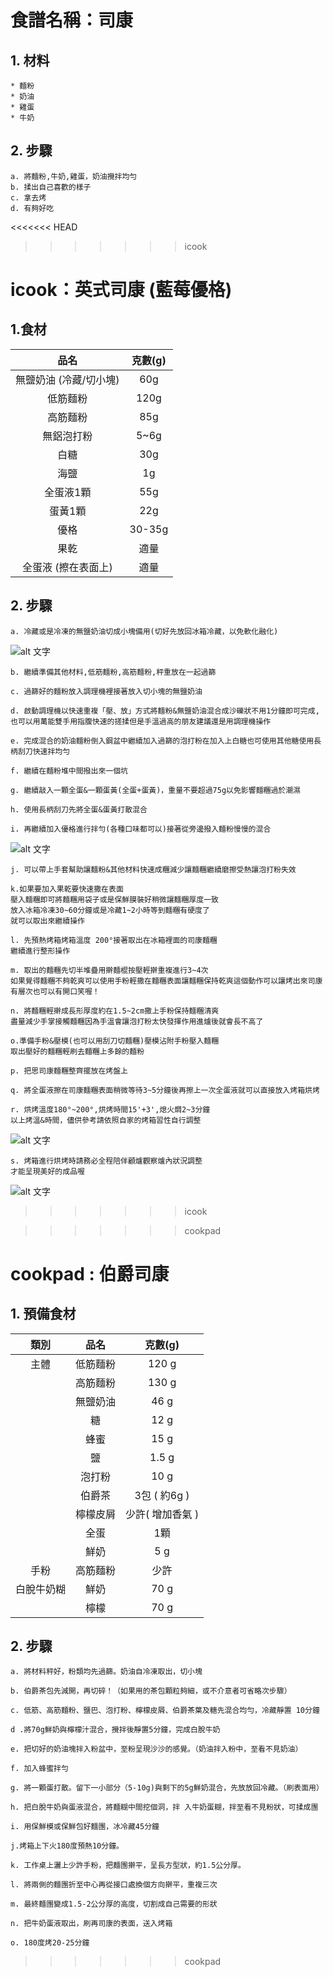 # 食譜名稱：司康
## 1. 材料
```
* 麵粉
* 奶油
* 雞蛋
* 牛奶
```
## 2. 步驟
```
a. 將麵粉,牛奶,雞蛋，奶油攪拌均勻
b. 揉出自己喜歡的樣子
c. 拿去烤
d. 有夠好吃
```
<<<<<<< HEAD
>>>>>>> icook
# icook：英式司康 (藍莓優格)
## 1.食材

| 品名 | 克數(g) |
|:-:|:-:|
| 無鹽奶油 (冷藏/切小塊)| 60g |
| 低筋麵粉 | 120g |
| 高筋麵粉 | 85g |
| 無鋁泡打粉 | 5~6g |
| 白糖 | 30g |
| 海鹽 | 1g |
| 全蛋液1顆 | 55g |
| 蛋黃1顆 | 22g |
| 優格 | 30-35g |
| 果乾 | 適量 |
| 全蛋液 (擦在表面上) | 適量 |

## 2. 步驟
```
a. 冷藏或是冷凍的無鹽奶油切成小塊備用(切好先放回冰箱冷藏，以免軟化融化)
```
![alt 文字](https://imageproxy.icook.network/resize?background=255%2C255%2C255&height=600&nocrop=false&stripmeta=true&type=auto&url=http%3A%2F%2Ftokyo-kitchen.icook.tw.s3.amazonaws.com%2Fuploads%2Fstep%2Fcover%2F1868530%2F44d1b2679fff4403.jpg&width=800 "Logo 標題文字 1")
```
b. 繼續準備其他材料,低筋麵粉,高筋麵粉,秤重放在一起過篩

c. 過篩好的麵粉放入調理機裡接著放入切小塊的無鹽奶油

d. 啟動調理機以快速重複「壓、放」方式將麵粉&無鹽奶油混合成沙礫狀不用1分鐘即可完成,也可以用萬能雙手用指腹快速的搓揉但是手溫過高的朋友建議還是用調理機操作

e. 完成混合的奶油麵粉倒入鋼盆中繼續加入過篩的泡打粉在加入上白糖也可使用其他糖使用長柄刮刀快速拌均勻

f. 繼續在麵粉堆中間撥出來一個坑

g. 繼續敲入一顆全蛋&一顆蛋黃(全蛋+蛋黃)，重量不要超過75g以免影響麵糰過於潮濕

h. 使用長柄刮刀先將全蛋&蛋黃打散混合

i. 再繼續加入優格進行拌勻(各種口味都可以)接著從旁邊撥入麵粉慢慢的混合
```
![alt 文字](https://imageproxy.icook.network/resize?background=255%2C255%2C255&height=600&nocrop=false&stripmeta=true&type=auto&url=http%3A%2F%2Ftokyo-kitchen.icook.tw.s3.amazonaws.com%2Fuploads%2Fstep%2Fcover%2F1868530%2F44d1b2679fff4403.jpg&width=800 "Logo 標題文字 1")
```
j. 可以帶上手套幫助讓麵粉&其他材料快速成糰減少讓麵糰繼續磨擦受熱讓泡打粉失效

k.如果要加入果乾要快速撒在表面
壓入麵糰即可將麵糰用袋子或是保鮮膜裝好稍微讓麵糰厚度一致
放入冰箱冷凍30~60分鐘或是冷藏1~2小時等到麵糰有硬度了
就可以取出來繼續操作

l. 先預熱烤箱烤箱溫度 200°接著取出在冰箱裡面的司康麵糰
繼續進行整形操作

m. 取出的麵糰先切半堆疊用擀麵棍按壓輕擀重複進行3~4次
如果覺得麵糰不夠乾爽可以使用手粉輕撒在麵糰表面讓麵糰保持乾爽這個動作可以讓烤出來司康有層次也可以有開口笑喔！

n. 將麵糰輕擀成長形厚度約在1.5~2cm撒上手粉保持麵糰清爽
盡量減少手掌接觸麵糰因為手溫會讓泡打粉太快發揮作用進爐後就會長不高了

o.準備手粉&壓模(也可以用刮刀切麵糰)壓模沾附手粉壓入麵糰
取出壓好的麵糰輕刷去麵糰上多餘的麵粉

p. 把思司康麵糰整齊擺放在烤盤上

q. 將全蛋液擦在司康麵糰表面稍微等待3~5分鐘後再擦上一次全蛋液就可以直接放入烤箱烘烤

r. 烘烤溫度180°~200°,烘烤時間15'+3',熄火燜2~3分鐘
以上烤溫&時間，儘供參考請依照自家的烤箱習性自行調整
```
![alt 文字](https://imageproxy.icook.network/resize?background=255%2C255%2C255&height=600&nocrop=false&stripmeta=true&type=auto&url=http%3A%2F%2Ftokyo-kitchen.icook.tw.s3.amazonaws.com%2Fuploads%2Fstep%2Fcover%2F1868535%2F6973c03e48cc92a7.jpg&width=800 "Logo 標題文字 1")
```
s. 烤箱進行烘烤時請務必全程陪伴顧爐觀察爐內狀況調整
才能呈現美好的成品喔
```
![alt 文字](https://imageproxy.icook.network/resize?background=255%2C255%2C255&height=600&nocrop=false&stripmeta=true&type=auto&url=http%3A%2F%2Ftokyo-kitchen.icook.tw.s3.amazonaws.com%2Fuploads%2Fstep%2Fcover%2F1868539%2Fadfb0505001bee05.jpg&width=800 "Logo 標題文字 1")
>>>>>>> icook

>>>>>>> cookpad
# cookpad : 伯爵司康
## 1. 預備食材
| 類別 | 品名 | 克數(g) |
|:-:|:-:|:-:|
| 主體 | 低筋麵粉 | 120 g |
|  | 高筋麵粉 | 130 g |
|  | 無鹽奶油 | 46 g |
|  | 糖 | 12 g |
|  | 蜂蜜 | 15 g |
|  | 鹽 | 1.5 g |
|  | 泡打粉 | 10 g |
|  | 伯爵茶 | 3包 ( 約6g ) |
|  | 檸檬皮屑 | 少許( 增加香氣 ) |
|  | 全蛋 | 1顆 |
|  | 鮮奶 | 5 g |
| 手粉 | 高筋麵粉 | 少許 |
| 白脫牛奶糊 | 鮮奶 | 70 g |
|  | 檸檬 | 70 g  |

## 2. 步驟
```
a. 將材料秤好，粉類均先過篩。奶油自冷凍取出，切小塊

b. 伯爵茶包先減開，再切碎！（如果用的茶包顆粒夠細，或不介意者可省略次步驟）

c. 低筋、高筋麵粉、鹽巴、泡打粉、檸檬皮屑、伯爵茶葉及糖先混合均勻，冷藏靜置 10分鐘

d .將70g鮮奶與檸檬汁混合，攪拌後靜置5分鐘，完成白脫牛奶

e. 把切好的奶油塊拌入粉盆中，至粉呈現沙沙的感覺。（奶油拌入粉中，至看不見奶油）

f. 加入蜂蜜拌勻

g. 將一顆蛋打散。留下一小部分（5-10g)與剩下的5g鮮奶混合，先放放回冷藏。（刷表面用）

h. 把白脫牛奶與蛋液混合，將麵糊中間挖個洞，拌 入牛奶蛋糊，拌至看不見粉狀，可揉成團

i. 用保鮮模或保鮮包好麵團，冰冷藏45分鐘

j.烤箱上下火180度預熱10分鐘。

k. 工作桌上灑上少許手粉，把麵團擀平，呈長方型狀，約1.5公分厚。
 
l. 將兩側的麵團折至中心再從接口處換個方向擀平，重複三次

m. 最終麵團變成1.5-2公分厚的高度，切割成自己需要的形狀

n. 把牛奶蛋液取出，刷再司康的表面，送入烤箱

o. 180度烤20-25分鐘
```
>>>>>>> cookpad
